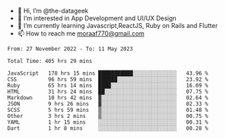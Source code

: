 - 👋 Hi, I’m @the-datageek
- 👀 I’m interested in App Development and UI/UX Design
- 🌱 I’m currently learning Javascript,ReactJS, Ruby on Rails and Flutter
- 📫 How to reach me moraaf770@gmail.com

<!---
the-datageek/the-datageek is a ✨ special ✨ repository because its `README.md` (this file) appears on your GitHub profile.
You can click the Preview link to take a look at your changes.
--->
<!--START_SECTION:waka-->

```text
From: 27 November 2022 - To: 11 May 2023

Total Time: 405 hrs 29 mins

JavaScript   178 hrs 15 mins ███████████░░░░░░░░░░░░░░   43.96 %
CSS          96 hrs 59 mins  ██████░░░░░░░░░░░░░░░░░░░   23.92 %
Ruby         65 hrs 14 mins  ████░░░░░░░░░░░░░░░░░░░░░   16.09 %
HTML         31 hrs 24 mins  ██░░░░░░░░░░░░░░░░░░░░░░░   07.75 %
Markdown     10 hrs 42 mins  ▓░░░░░░░░░░░░░░░░░░░░░░░░   02.64 %
JSON         9 hrs 26 mins   ▓░░░░░░░░░░░░░░░░░░░░░░░░   02.33 %
SCSS         5 hrs 59 mins   ▒░░░░░░░░░░░░░░░░░░░░░░░░   01.48 %
Other        3 hrs 2 mins    ▒░░░░░░░░░░░░░░░░░░░░░░░░   00.75 %
YAML         1 hr 15 mins    ░░░░░░░░░░░░░░░░░░░░░░░░░   00.31 %
Dart         1 hr 8 mins     ░░░░░░░░░░░░░░░░░░░░░░░░░   00.28 %
```

<!--END_SECTION:waka-->
